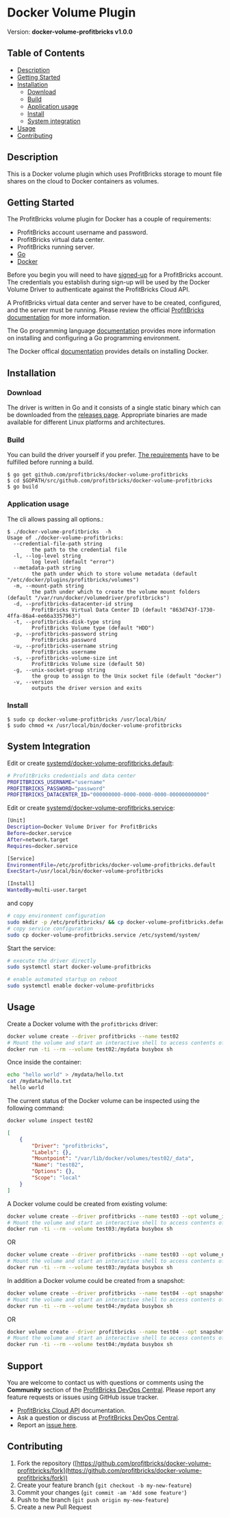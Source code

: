 # Docker Volume Plugin

Version: **docker-volume-profitbricks v1.0.0**

## Table of Contents

* [Description](#description)
* [Getting Started](#getting-started)
* [Installation](#installation)
    * [Download](#download)
    * [Build](#build)
    * [Application usage](#application-usage)
    * [Install](#install)
    * [System integration](#system-integration)
* [Usage](#usage)
* [Contributing](#contributing)

## Description

This is a Docker volume plugin which uses ProfitBricks storage to mount file shares on the cloud to Docker containers as volumes.

## Getting Started

The ProfitBricks volume plugin for Docker has a couple of requirements:

* ProfitBricks account username and password.
* ProfitBricks virtual data center.
* ProfitBricks running server.
* [Go](https://golang.org/)
* [Docker](https://www.docker.com/)

Before you begin you will need to have [signed-up](https://www.profitbricks.com/signup) for a ProfitBricks account. The credentials you establish during sign-up will be used by the Docker Volume Driver to authenticate against the ProfitBricks Cloud API.

A ProfitBricks virtual data center and server have to be created, configured, and the server must be running. Please review the official [ProfitBricks documentation](https://www.profitbricks.com/help/The_First_Virtual_Data_Center) for more information.

The Go programming language [documentation](https://golang.org/doc/install) provides more information on installing and configuring a Go programming environment.

The Docker offical [documentation](https://docs.docker.com/engine/installation/) provides details on installing Docker.

## Installation

### Download

The driver is written in Go and it consists of a single static binary which can be downloaded from the [releases page](https://github.com/profitbricks/docker-volume-profitbricks/releases). Appropriate binaries are made available for different Linux platforms and architectures.

### Build

You can build the driver yourself if you prefer. [The requirements](#getting-started) have to be fulfilled before running a build.

```
$ go get github.com/profitbricks/docker-volume-profitbricks
$ cd $GOPATH/src/github.com/profitbricks/docker-volume-profitbricks
$ go build
```

### Application usage

The cli allows passing all options.:

```
$ ./docker-volume-profitbricks  -h
Usage of ./docker-volume-profitbricks:
  --credential-file-path string
    	the path to the credential file
  -l, --log-level string
    	log level (default "error")
  --metadata-path string
    	the path under which to store volume metadata (default "/etc/docker/plugins/profitbricks/volumes")
  -m, --mount-path string
    	the path under which to create the volume mount folders (default "/var/run/docker/volumedriver/profitbricks")
  -d, --profitbricks-datacenter-id string
    	ProfitBricks Virtual Data Center ID (default "863d743f-1730-4ffa-86a4-ee66a3357963")
  -t, --profitbricks-disk-type string
    	ProfitBricks Volume type (default "HDD")
  -p, --profitbricks-password string
    	ProfitBricks password
  -u, --profitbricks-username string
    	ProfitBricks username
  -s, --profitbricks-volume-size int
    	ProfitBricks Volume size (default 50)
  -g, --unix-socket-group string
    	the group to assign to the Unix socket file (default "docker")
  -v, --version
    	outputs the driver version and exits

```
### Install

```
$ sudo cp docker-volume-profitbricks /usr/local/bin/
$ sudo chmod +x /usr/local/bin/docker-volume-profitbricks
```

## System Integration

Edit or create [systemd/docker-volume-profitbricks.default](systemd/docker-volume-profitbricks.default):

```bash
# ProfitBricks credentials and data center
PROFITBRICKS_USERNAME="username"
PROFITBRICKS_PASSWORD="password"
PROFITBRICKS_DATACENTER_ID="000000000-0000-0000-0000-000000000000"
```

Edit or create [systemd/docker-volume-profitbricks.service](systemd/docker-volume-profitbricks.service):

```bash
[Unit]
Description=Docker Volume Driver for ProfitBricks
Before=docker.service
After=network.target
Requires=docker.service

[Service]
EnvironmentFile=/etc/profitbricks/docker-volume-profitbricks.default
ExecStart=/usr/local/bin/docker-volume-profitbricks

[Install]
WantedBy=multi-user.target
```

and copy

```bash
# copy environment configuration
sudo mkdir -p /etc/profitbricks/ && cp docker-volume-profitbricks.default /etc/profitbricks/
# copy service configuration
sudo cp docker-volume-profitbricks.service /etc/systemd/system/
```

Start the service:

```bash
# execute the driver directly
sudo systemctl start docker-volume-profitbricks

# enable automated startup on reboot
sudo systemctl enable docker-volume-profitbricks
```

## Usage

Create a Docker volume with the `profitbricks` driver:

```bash
docker volume create --driver profitbricks --name test02
# Mount the volume and start an interactive shell to access contents of your ProfitBricks volume from within a container
docker run -ti --rm --volume test02:/mydata busybox sh
```

Once inside the container:

```bash
echo "hello world" > /mydata/hello.txt
cat /mydata/hello.txt
 hello world
```

The current status of the Docker volume can be inspected using the following command:

```bash
docker volume inspect test02
```

```json
[
    {
        "Driver": "profitbricks",
        "Labels": {},
        "Mountpoint": "/var/lib/docker/volumes/test02/_data",
        "Name": "test02",
        "Options": {},
        "Scope": "local"
    }
]
```

A Docker volume could be created from existing volume:

```bash
docker volume create --driver profitbricks --name test03 --opt volume_id=[UUID]
# Mount the volume and start an interactive shell to access contents of your ProfitBricks volume from within a container
docker run -ti --rm --volume test03:/mydata busybox sh
```

OR

```bash
docker volume create --driver profitbricks --name test03 --opt volume_name=test03
# Mount the volume and start an interactive shell to access contents of your ProfitBricks volume from within a container
docker run -ti --rm --volume test03:/mydata busybox sh
```

In addition a Docker volume could be created from a snapshot:

```bash
docker volume create --driver profitbricks --name test04 --opt snapshot_id=[UUID]
# Mount the volume and start an interactive shell to access contents of your ProfitBricks volume from within a container
docker run -ti --rm --volume test04:/mydata busybox sh
```

OR

```bash
docker volume create --driver profitbricks --name test04 --opt snapshot_name=test04_snapshot
# Mount the volume and start an interactive shell to access contents of your ProfitBricks volume from within a container
docker run -ti --rm --volume test04:/mydata busybox sh
```

## Support

You are welcome to contact us with questions or comments using the **Community** section of the [ProfitBricks DevOps Central](https://devops.profitbricks.com/). Please report any feature requests or issues using GitHub issue tracker.

* [ProfitBricks Cloud API](https://devops.profitbricks.com/api/cloud/) documentation.
* Ask a question or discuss at [ProfitBricks DevOps Central](https://devops.profitbricks.com/community/).
* Report an [issue here](https://github.com/profitbricks/docker-volume-profitbricks/issues).

## Contributing

1. Fork the repository ([https://github.com/profitbricks/docker-volume-profitbricks/fork](https://github.com/profitbricks/docker-volume-profitbricks/fork))
2. Create your feature branch (`git checkout -b my-new-feature`)
3. Commit your changes (`git commit -am 'Add some feature'`)
4. Push to the branch (`git push origin my-new-feature`)
5. Create a new Pull Request
